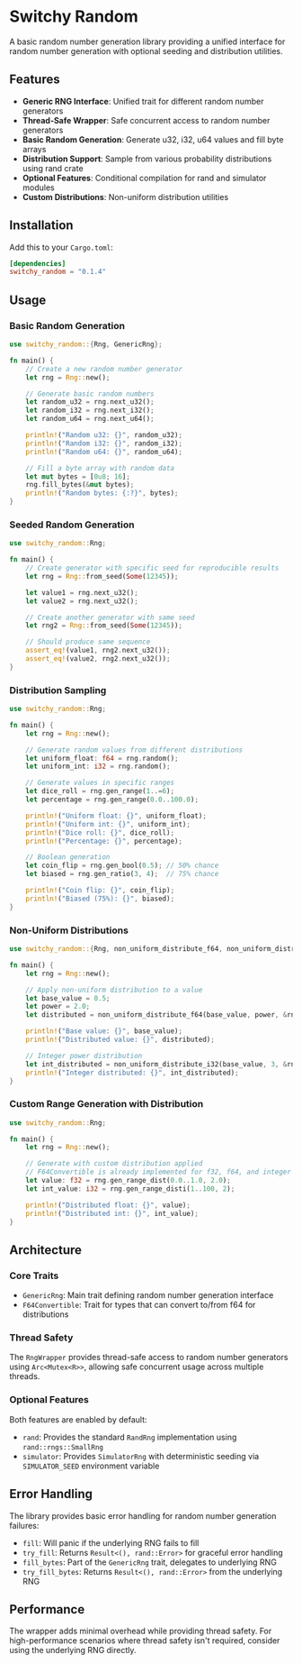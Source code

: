 # Switchy Random

A basic random number generation library providing a unified interface for random number generation with optional seeding and distribution utilities.

## Features

- **Generic RNG Interface**: Unified trait for different random number generators
- **Thread-Safe Wrapper**: Safe concurrent access to random number generators
- **Basic Random Generation**: Generate u32, i32, u64 values and fill byte arrays
- **Distribution Support**: Sample from various probability distributions using rand crate
- **Optional Features**: Conditional compilation for rand and simulator modules
- **Custom Distributions**: Non-uniform distribution utilities

## Installation

Add this to your `Cargo.toml`:

```toml
[dependencies]
switchy_random = "0.1.4"
```

## Usage

### Basic Random Generation

```rust
use switchy_random::{Rng, GenericRng};

fn main() {
    // Create a new random number generator
    let rng = Rng::new();

    // Generate basic random numbers
    let random_u32 = rng.next_u32();
    let random_i32 = rng.next_i32();
    let random_u64 = rng.next_u64();

    println!("Random u32: {}", random_u32);
    println!("Random i32: {}", random_i32);
    println!("Random u64: {}", random_u64);

    // Fill a byte array with random data
    let mut bytes = [0u8; 16];
    rng.fill_bytes(&mut bytes);
    println!("Random bytes: {:?}", bytes);
}
```

### Seeded Random Generation

```rust
use switchy_random::Rng;

fn main() {
    // Create generator with specific seed for reproducible results
    let rng = Rng::from_seed(Some(12345));

    let value1 = rng.next_u32();
    let value2 = rng.next_u32();

    // Create another generator with same seed
    let rng2 = Rng::from_seed(Some(12345));

    // Should produce same sequence
    assert_eq!(value1, rng2.next_u32());
    assert_eq!(value2, rng2.next_u32());
}
```

### Distribution Sampling

```rust
use switchy_random::Rng;

fn main() {
    let rng = Rng::new();

    // Generate random values from different distributions
    let uniform_float: f64 = rng.random();
    let uniform_int: i32 = rng.random();

    // Generate values in specific ranges
    let dice_roll = rng.gen_range(1..=6);
    let percentage = rng.gen_range(0.0..100.0);

    println!("Uniform float: {}", uniform_float);
    println!("Uniform int: {}", uniform_int);
    println!("Dice roll: {}", dice_roll);
    println!("Percentage: {}", percentage);

    // Boolean generation
    let coin_flip = rng.gen_bool(0.5); // 50% chance
    let biased = rng.gen_ratio(3, 4);  // 75% chance

    println!("Coin flip: {}", coin_flip);
    println!("Biased (75%): {}", biased);
}
```

### Non-Uniform Distributions

```rust
use switchy_random::{Rng, non_uniform_distribute_f64, non_uniform_distribute_i32};

fn main() {
    let rng = Rng::new();

    // Apply non-uniform distribution to a value
    let base_value = 0.5;
    let power = 2.0;
    let distributed = non_uniform_distribute_f64(base_value, power, &rng);

    println!("Base value: {}", base_value);
    println!("Distributed value: {}", distributed);

    // Integer power distribution
    let int_distributed = non_uniform_distribute_i32(base_value, 3, &rng);
    println!("Integer distributed: {}", int_distributed);
}
```

### Custom Range Generation with Distribution

```rust
use switchy_random::Rng;

fn main() {
    let rng = Rng::new();

    // Generate with custom distribution applied
    // F64Convertible is already implemented for f32, f64, and integer types
    let value: f32 = rng.gen_range_dist(0.0..1.0, 2.0);
    let int_value: i32 = rng.gen_range_disti(1..100, 2);

    println!("Distributed float: {}", value);
    println!("Distributed int: {}", int_value);
}
```

## Architecture

### Core Traits

- `GenericRng`: Main trait defining random number generation interface
- `F64Convertible`: Trait for types that can convert to/from f64 for distributions

### Thread Safety

The `RngWrapper` provides thread-safe access to random number generators using `Arc<Mutex<R>>`, allowing safe concurrent usage across multiple threads.

### Optional Features

Both features are enabled by default:

- `rand`: Provides the standard `RandRng` implementation using `rand::rngs::SmallRng`
- `simulator`: Provides `SimulatorRng` with deterministic seeding via `SIMULATOR_SEED` environment variable

## Error Handling

The library provides basic error handling for random number generation failures:

- `fill`: Will panic if the underlying RNG fails to fill
- `try_fill`: Returns `Result<(), rand::Error>` for graceful error handling
- `fill_bytes`: Part of the `GenericRng` trait, delegates to underlying RNG
- `try_fill_bytes`: Returns `Result<(), rand::Error>` from the underlying RNG

## Performance

The wrapper adds minimal overhead while providing thread safety. For high-performance scenarios where thread safety isn't required, consider using the underlying RNG directly.
